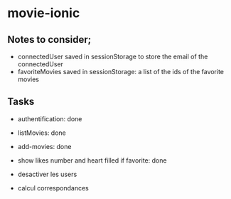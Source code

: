 # movie-ionic

## Notes to consider;
- connectedUser saved in sessionStorage to store the email of the connectedUser
- favoriteMovies saved in sessionStorage: a list of the ids of the favorite movies


## Tasks
- authentification:  done
- listMovies: done

- add-movies: done
- show likes number and heart filled if favorite: done
- desactiver les users
- calcul correspondances
